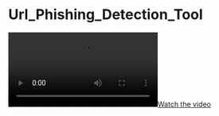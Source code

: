 # Url_Phishing_Detection_Tool
[![Watch the video](https://raw.githubusercontent.com/VishaalY-01/Url_Phishing_Detection_Tool/edit/main/Robust_AI_Driven_Phishing_Detection_Tool.mp4)](https://raw.githubusercontent.com/VishaalY-01/Url_Phishing_Detection_Tool/edit/main/Robust_AI_Driven_Phishing_Detection_Tool.mp4)
